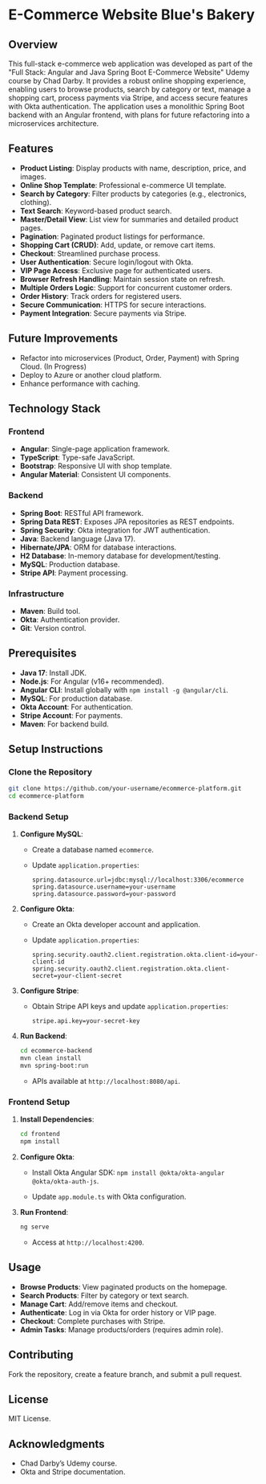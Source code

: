# E-Commerce Website Blue's Bakery

## Overview

This full-stack e-commerce web application was developed as part of the "Full Stack: Angular and Java Spring Boot E-Commerce Website" Udemy course by Chad Darby. It provides a robust online shopping experience, enabling users to browse products, search by category or text, manage a shopping cart, process payments via Stripe, and access secure features with Okta authentication. The application uses a monolithic Spring Boot backend with an Angular frontend, with plans for future refactoring into a microservices architecture.

## Features

- **Product Listing**: Display products with name, description, price, and images.
- **Online Shop Template**: Professional e-commerce UI template.
- **Search by Category**: Filter products by categories (e.g., electronics, clothing).
- **Text Search**: Keyword-based product search.
- **Master/Detail View**: List view for summaries and detailed product pages.
- **Pagination**: Paginated product listings for performance.
- **Shopping Cart (CRUD)**: Add, update, or remove cart items.
- **Checkout**: Streamlined purchase process.
- **User Authentication**: Secure login/logout with Okta.
- **VIP Page Access**: Exclusive page for authenticated users.
- **Browser Refresh Handling**: Maintain session state on refresh.
- **Multiple Orders Logic**: Support for concurrent customer orders.
- **Order History**: Track orders for registered users.
- **Secure Communication**: HTTPS for secure interactions.
- **Payment Integration**: Secure payments via Stripe.

## Future Improvements

- Refactor into microservices (Product, Order, Payment) with Spring Cloud. (In Progress)
- Deploy to Azure or another cloud platform.
- Enhance performance with caching.

## Technology Stack

### Frontend

- **Angular**: Single-page application framework.
- **TypeScript**: Type-safe JavaScript.
- **Bootstrap**: Responsive UI with shop template.
- **Angular Material**: Consistent UI components.

### Backend

- **Spring Boot**: RESTful API framework.
- **Spring Data REST**: Exposes JPA repositories as REST endpoints.
- **Spring Security**: Okta integration for JWT authentication.
- **Java**: Backend language (Java 17).
- **Hibernate/JPA**: ORM for database interactions.
- **H2 Database**: In-memory database for development/testing.
- **MySQL**: Production database.
- **Stripe API**: Payment processing.

### Infrastructure

- **Maven**: Build tool.
- **Okta**: Authentication provider.
- **Git**: Version control.

## Prerequisites

- **Java 17**: Install JDK.
- **Node.js**: For Angular (v16+ recommended).
- **Angular CLI**: Install globally with `npm install -g @angular/cli`.
- **MySQL**: For production database.
- **Okta Account**: For authentication.
- **Stripe Account**: For payments.
- **Maven**: For backend build.

## Setup Instructions

### Clone the Repository

```bash
git clone https://github.com/your-username/ecommerce-platform.git
cd ecommerce-platform
```

### Backend Setup

1. **Configure MySQL**:

   - Create a database named `ecommerce`.

   - Update `application.properties`:

     ```properties
     spring.datasource.url=jdbc:mysql://localhost:3306/ecommerce
     spring.datasource.username=your-username
     spring.datasource.password=your-password
     ```

2. **Configure Okta**:

   - Create an Okta developer account and application.

   - Update `application.properties`:

     ```properties
     spring.security.oauth2.client.registration.okta.client-id=your-client-id
     spring.security.oauth2.client.registration.okta.client-secret=your-client-secret
     ```

3. **Configure Stripe**:

   - Obtain Stripe API keys and update `application.properties`:

     ```properties
     stripe.api.key=your-secret-key
     ```

4. **Run Backend**:

   ```bash
   cd ecommerce-backend
   mvn clean install
   mvn spring-boot:run
   ```

   - APIs available at `http://localhost:8080/api`.

### Frontend Setup

1. **Install Dependencies**:

   ```bash
   cd frontend
   npm install
   ```

2. **Configure Okta**:

   - Install Okta Angular SDK: `npm install @okta/okta-angular @okta/okta-auth-js`.

   - Update `app.module.ts` with Okta configuration.

3. **Run Frontend**:

   ```bash
   ng serve
   ```

   - Access at `http://localhost:4200`.

## Usage

- **Browse Products**: View paginated products on the homepage.
- **Search Products**: Filter by category or text search.
- **Manage Cart**: Add/remove items and checkout.
- **Authenticate**: Log in via Okta for order history or VIP page.
- **Checkout**: Complete purchases with Stripe.
- **Admin Tasks**: Manage products/orders (requires admin role).



## Contributing

Fork the repository, create a feature branch, and submit a pull request.

## License

MIT License.

## Acknowledgments

- Chad Darby’s Udemy course.
- Okta and Stripe documentation.